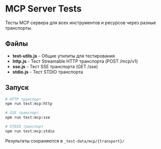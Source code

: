 # MCP Server Tests

Тесты MCP сервера для всех инструментов и ресурсов через разные транспорты.

## Файлы

- **test-utils.js** - Общие утилиты для тестирования
- **http.js** - Тест Streamable HTTP транспорта (POST /mcp/v1)
- **sse.js** - Тест SSE транспорта (GET /sse)
- **stdio.js** - Тест STDIO транспорта

## Запуск

```bash
# HTTP транспорт
npm run test:mcp:http

# SSE транспорт
npm run test:mcp:sse

# STDIO транспорт
npm run test:mcp:stdio
```

Результаты сохраняются в `_test-data/mcp/{transport}/`
